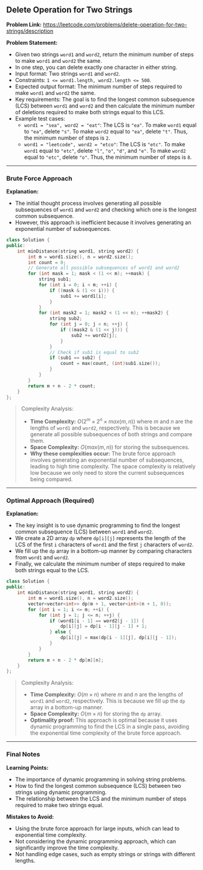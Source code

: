 ## Delete Operation for Two Strings

**Problem Link:** https://leetcode.com/problems/delete-operation-for-two-strings/description

**Problem Statement:**
- Given two strings `word1` and `word2`, return the minimum number of steps to make `word1` and `word2` the same.
- In one step, you can delete exactly one character in either string.
- Input format: Two strings `word1` and `word2`.
- Constraints: `1 <= word1.length, word2.length <= 500`.
- Expected output format: The minimum number of steps required to make `word1` and `word2` the same.
- Key requirements: The goal is to find the longest common subsequence (LCS) between `word1` and `word2` and then calculate the minimum number of deletions required to make both strings equal to this LCS.
- Example test cases:
  - `word1 = "sea", word2 = "eat"`: The LCS is `"ea"`. To make `word1` equal to `"ea"`, delete `"s"`. To make `word2` equal to `"ea"`, delete `"t"`. Thus, the minimum number of steps is `2`.
  - `word1 = "leetcode", word2 = "etco"`: The LCS is `"etc"`. To make `word1` equal to `"etc"`, delete `"l"`, `"o"`, `"d"`, and `"e"`. To make `word2` equal to `"etc"`, delete `"o"`. Thus, the minimum number of steps is `8`.

---

### Brute Force Approach

**Explanation:**
- The initial thought process involves generating all possible subsequences of `word1` and `word2` and checking which one is the longest common subsequence.
- However, this approach is inefficient because it involves generating an exponential number of subsequences.

```cpp
class Solution {
public:
    int minDistance(string word1, string word2) {
        int m = word1.size(), n = word2.size();
        int count = 0;
        // Generate all possible subsequences of word1 and word2
        for (int mask = 1; mask < (1 << m); ++mask) {
            string sub1;
            for (int i = 0; i < m; ++i) {
                if ((mask & (1 << i))) {
                    sub1 += word1[i];
                }
            }
            for (int mask2 = 1; mask2 < (1 << n); ++mask2) {
                string sub2;
                for (int j = 0; j < n; ++j) {
                    if ((mask2 & (1 << j))) {
                        sub2 += word2[j];
                    }
                }
                // Check if sub1 is equal to sub2
                if (sub1 == sub2) {
                    count = max(count, (int)sub1.size());
                }
            }
        }
        return m + n - 2 * count;
    }
};
```

> Complexity Analysis:
> - **Time Complexity:** $O(2^m \times 2^n \times max(m, n))$ where $m$ and $n$ are the lengths of `word1` and `word2`, respectively. This is because we generate all possible subsequences of both strings and compare them.
> - **Space Complexity:** $O(max(m, n))$ for storing the subsequences.
> - **Why these complexities occur:** The brute force approach involves generating an exponential number of subsequences, leading to high time complexity. The space complexity is relatively low because we only need to store the current subsequences being compared.

---

### Optimal Approach (Required)

**Explanation:**
- The key insight is to use dynamic programming to find the longest common subsequence (LCS) between `word1` and `word2`.
- We create a 2D array `dp` where `dp[i][j]` represents the length of the LCS of the first `i` characters of `word1` and the first `j` characters of `word2`.
- We fill up the `dp` array in a bottom-up manner by comparing characters from `word1` and `word2`.
- Finally, we calculate the minimum number of steps required to make both strings equal to the LCS.

```cpp
class Solution {
public:
    int minDistance(string word1, string word2) {
        int m = word1.size(), n = word2.size();
        vector<vector<int>> dp(m + 1, vector<int>(n + 1, 0));
        for (int i = 1; i <= m; ++i) {
            for (int j = 1; j <= n; ++j) {
                if (word1[i - 1] == word2[j - 1]) {
                    dp[i][j] = dp[i - 1][j - 1] + 1;
                } else {
                    dp[i][j] = max(dp[i - 1][j], dp[i][j - 1]);
                }
            }
        }
        return m + n - 2 * dp[m][n];
    }
};
```

> Complexity Analysis:
> - **Time Complexity:** $O(m \times n)$ where $m$ and $n$ are the lengths of `word1` and `word2`, respectively. This is because we fill up the `dp` array in a bottom-up manner.
> - **Space Complexity:** $O(m \times n)$ for storing the `dp` array.
> - **Optimality proof:** This approach is optimal because it uses dynamic programming to find the LCS in a single pass, avoiding the exponential time complexity of the brute force approach.

---

### Final Notes

**Learning Points:**
- The importance of dynamic programming in solving string problems.
- How to find the longest common subsequence (LCS) between two strings using dynamic programming.
- The relationship between the LCS and the minimum number of steps required to make two strings equal.

**Mistakes to Avoid:**
- Using the brute force approach for large inputs, which can lead to exponential time complexity.
- Not considering the dynamic programming approach, which can significantly improve the time complexity.
- Not handling edge cases, such as empty strings or strings with different lengths.